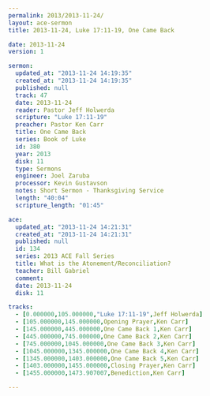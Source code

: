 ```yaml
---
permalink: 2013/2013-11-24/
layout: ace-sermon
title: 2013-11-24, Luke 17:11-19, One Came Back

date: 2013-11-24
version: 1

sermon:
  updated_at: "2013-11-24 14:19:35"
  created_at: "2013-11-24 14:19:35"
  published: null
  track: 47
  date: 2013-11-24
  reader: Pastor Jeff Holwerda
  scripture: "Luke 17:11-19"
  preacher: Pastor Ken Carr
  title: One Came Back
  series: Book of Luke
  id: 380
  year: 2013
  disk: 11
  type: Sermons
  engineer: Joel Zaruba
  processor: Kevin Gustavson
  notes: Short Sermon - Thanksgiving Service
  length: "40:04"
  scripture_length: "01:45"

ace:
  updated_at: "2013-11-24 14:21:31"
  created_at: "2013-11-24 14:21:31"
  published: null
  id: 134
  series: 2013 ACE Fall Series
  title: What is the Atonement/Reconciliation?
  teacher: Bill Gabriel
  comment: 
  date: 2013-11-24
  disk: 11

tracks:
  - [0.000000,105.000000,"Luke 17:11-19",Jeff Holwerda]
  - [105.000000,145.000000,Opening Prayer,Ken Carr]
  - [145.000000,445.000000,One Came Back 1,Ken Carr]
  - [445.000000,745.000000,One Came Back 2,Ken Carr]
  - [745.000000,1045.000000,One Came Back 3,Ken Carr]
  - [1045.000000,1345.000000,One Came Back 4,Ken Carr]
  - [1345.000000,1403.000000,One Came Back 5,Ken Carr]
  - [1403.000000,1455.000000,Closing Prayer,Ken Carr]
  - [1455.000000,1473.907007,Benediction,Ken Carr]

---
```

